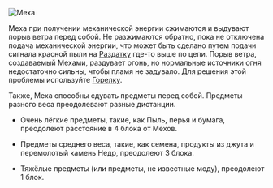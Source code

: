 ![Меха](block:betterwithmods:bellows)

Меха при получении механической энергии сжимаются и выдувают порыв ветра перед собой. Не разжимаются обратно, пока не отключена подача механической энергии, что может быть сделано путем подачи сигнала красной пыли на [Раздатку](wooden_gearbox.md) где-то выше по цепи.
Порыв ветра, создаваемый Мехами, раздувает огонь, но нормальные источники огня недостаточно сильны, чтобы пламя не задувало. Для решения этой проблемы используйте [Горелку](hibachi.md).

Также, Меха способны сдувать предметы перед собой. Предметы разного веса преодолевают разные дистанции.

* Очень лёгкие предметы, такие, как Пыль, перья и бумага, преодолеют расстояние в 4 блока от Мехов.  

* Предметы среднего веса, такие, как семена, продукты из джута и перемолотый камень Недр, преодолеют 3 блока.  

* Тяжёлые предметы (или предметы, не известные моду), преодолеют 1 блок.  
